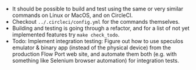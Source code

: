 * It should be possible to build and test using the same or very similar commands on Linux or MacOS, and on CircleCI.
* Checkout `../.circleci/config.yml` for the commands themselves.
* Building and testing is going through a refactor, and for a list of not yet implemented features try `make check_todo`.
* Todo: Implement integration testing: Figure out how to use speculos emulator & binary app (instead of the physical device) from the production Flow Port web site, and automate them both (e.g. with something like Selenium browser automation) for integration tests.

